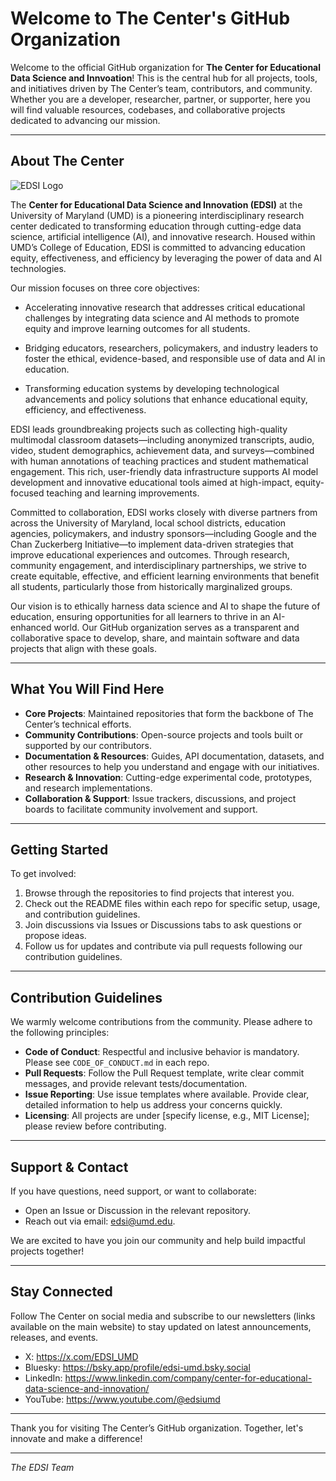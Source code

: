 # Welcome to The Center's GitHub Organization

Welcome to the official GitHub organization for **The Center for Educational Data Science and Innvoation**! This is the central hub for all projects, tools, and initiatives driven by The Center’s team, contributors, and community. Whether you are a developer, researcher, partner, or supporter, here you will find valuable resources, codebases, and collaborative projects dedicated to advancing our mission.

---

## About The Center

![EDSI Logo](logo-edsi-icon.jpg)

The **Center for Educational Data Science and Innovation (EDSI)** at the University of Maryland (UMD) is a pioneering interdisciplinary research center dedicated to transforming education through cutting-edge data science, artificial intelligence (AI), and innovative research. Housed within UMD’s College of Education, EDSI is committed to advancing education equity, effectiveness, and efficiency by leveraging the power of data and AI technologies.

Our mission focuses on three core objectives:

- Accelerating innovative research that addresses critical educational challenges by integrating data science and AI methods to promote equity and improve learning outcomes for all students.

- Bridging educators, researchers, policymakers, and industry leaders to foster the ethical, evidence-based, and responsible use of data and AI in education.

- Transforming education systems by developing technological advancements and policy solutions that enhance educational equity, efficiency, and effectiveness.

EDSI leads groundbreaking projects such as collecting high-quality multimodal classroom datasets—including anonymized transcripts, audio, video, student demographics, achievement data, and surveys—combined with human annotations of teaching practices and student mathematical engagement. This rich, user-friendly data infrastructure supports AI model development and innovative educational tools aimed at high-impact, equity-focused teaching and learning improvements.

Committed to collaboration, EDSI works closely with diverse partners from across the University of Maryland, local school districts, education agencies, policymakers, and industry sponsors—including Google and the Chan Zuckerberg Initiative—to implement data-driven strategies that improve educational experiences and outcomes. Through research, community engagement, and interdisciplinary partnerships, we strive to create equitable, effective, and efficient learning environments that benefit all students, particularly those from historically marginalized groups.

Our vision is to ethically harness data science and AI to shape the future of education, ensuring opportunities for all learners to thrive in an AI-enhanced world. Our GitHub organization serves as a transparent and collaborative space to develop, share, and maintain software and data projects that align with these goals.

---

## What You Will Find Here

- **Core Projects**: Maintained repositories that form the backbone of The Center’s technical efforts.
- **Community Contributions**: Open-source projects and tools built or supported by our contributors.
- **Documentation & Resources**: Guides, API documentation, datasets, and other resources to help you understand and engage with our initiatives.
- **Research & Innovation**: Cutting-edge experimental code, prototypes, and research implementations.
- **Collaboration & Support**: Issue trackers, discussions, and project boards to facilitate community involvement and support.

---

## Getting Started

To get involved:

1. Browse through the repositories to find projects that interest you.
2. Check out the README files within each repo for specific setup, usage, and contribution guidelines.
3. Join discussions via Issues or Discussions tabs to ask questions or propose ideas.
4. Follow us for updates and contribute via pull requests following our contribution guidelines.

---

## Contribution Guidelines

We warmly welcome contributions from the community. Please adhere to the following principles:

- **Code of Conduct**: Respectful and inclusive behavior is mandatory. Please see `CODE_OF_CONDUCT.md` in each repo.
- **Pull Requests**: Follow the Pull Request template, write clear commit messages, and provide relevant tests/documentation.
- **Issue Reporting**: Use issue templates where available. Provide clear, detailed information to help us address your concerns quickly.
- **Licensing**: All projects are under [specify license, e.g., MIT License]; please review before contributing.

---

## Support & Contact

If you have questions, need support, or want to collaborate:

- Open an Issue or Discussion in the relevant repository.
- Reach out via email: edsi@umd.edu.

We are excited to have you join our community and help build impactful projects together!

---

## Stay Connected

Follow The Center on social media and subscribe to our newsletters (links available on the main website) to stay updated on latest announcements, releases, and events.
- X: https://x.com/EDSI_UMD
- Bluesky: https://bsky.app/profile/edsi-umd.bsky.social 
- LinkedIn: https://www.linkedin.com/company/center-for-educational-data-science-and-innovation/
- YouTube: https://www.youtube.com/@edsiumd

---

Thank you for visiting The Center’s GitHub organization. Together, let's innovate and make a difference!

---

*The EDSI Team*
